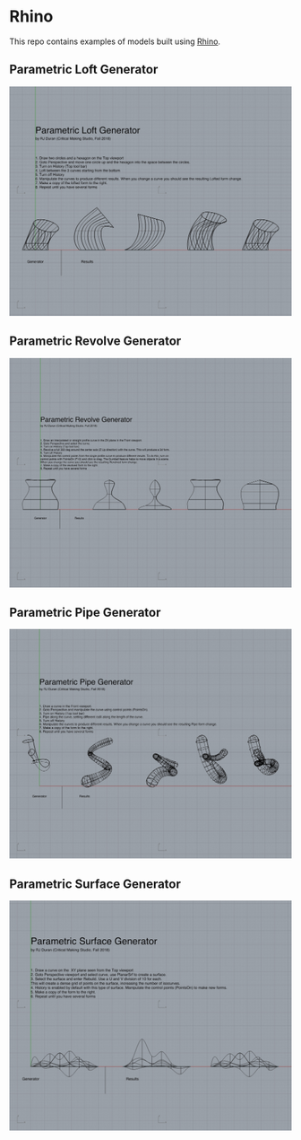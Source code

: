 # Rhino

This repo contains examples of models built using [Rhino](http://grasshopper3d.com). 

## Parametric Loft Generator
![](img/parametric-loft-generator.jpg)

## Parametric Revolve Generator
![](img/parametric-revolve-generator.jpg)

## Parametric Pipe Generator
![](img/parametric-pipe-generator.jpg)

## Parametric Surface Generator
![](img/parametric-surface-generator.jpg)



